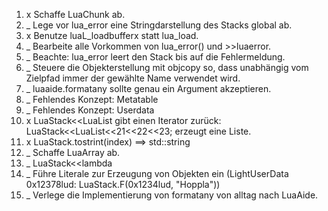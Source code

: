 
1. x Schaffe LuaChunk ab.
1. _ Lege vor lua_error eine Stringdarstellung des Stacks global ab.
1. x Benutze luaL_loadbufferx statt lua_load.
1. _ Bearbeite alle Vorkommen von lua_error() und >>luaerror.
1. _ Beachte: lua_error leert den Stack bis auf die Fehlermeldung.
1. _ Steuere die Objekterstellung mit objcopy so, dass unabhängig vom Zielpfad immer der gewählte Name verwendet wird.
1. _ luaaide.formatany sollte genau ein Argument akzeptieren.
1. _ Fehlendes Konzept: Metatable
1. _ Fehlendes Konzept: Userdata
1. x LuaStack<<LuaList gibt einen Iterator zurück: LuaStack<<LuaList<<21<<22<<23; erzeugt eine Liste.
1. x LuaStack.tostrint(index) ==> std::string
1. _ Schaffe LuaArray ab.
1. _ LuaStack<<lambda
1. _ Führe Literale zur Erzeugung von Objekten ein (LightUserData 0x12378lud: LuaStack.F(0x1234lud, "Hoppla"))
1. _ Verlege die Implementierung von formatany von alltag nach LuaAide.